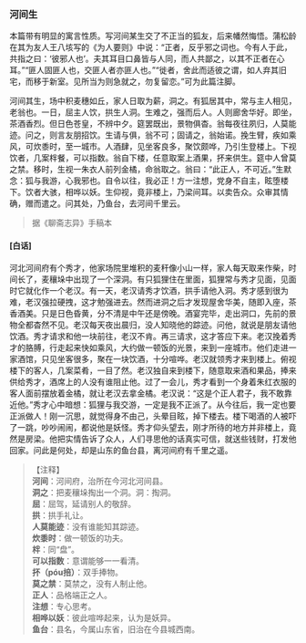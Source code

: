 <script type="text/javascript">
    var head = document.getElementsByTagName('head')[0];
    cssURL = '/public/liao.css';
    linkTag = document.createElement('link');
    linkTag.href = cssURL;
    linkTag.setAttribute('type','text/css');
    linkTag.setAttribute('rel','stylesheet');
    head.appendChild(linkTag);
</script>
### 河间生

本篇带有明显的寓言性质。写河间某生交了不正当的狐友，后来幡然悔悟。蒲松龄在其为友人王八垓写的《为人要则》中说：“正者，反乎邪之词也。今有人于此，共指之曰：‘彼邪人也’。夫其耳目口鼻皆与人同，而人共鄙之，以其不正者在心耳。”“匪人固匪人也，交匪人者亦匪人也。”“徙者，舍此而适彼之谓，如人弃其旧宅，而移于新室。见所当为则急就之，勿复留恋。”可为此篇注脚。

河间其生，场中积麦穗如丘，家人日取为薪，洞之。有狐居其中，常与主人相见，老翁也。一日，屈主人饮，拱生人洞。生难之，强而后人。人则廊舍华好。即坐，茶酒香烈。但日色苍皇，不辨中夕。筵罢既出，景物俱杳。翁每夜往夙归，人莫能迹。问之，则言友朋招饮。生请与俱，翁不可；固请之，翁始诺。挽生臂，疾如乘风，可炊黍时，至一城市。人酒肆，见坐客良多，聚饮颇哗，乃引生登楼上。下视饮者，几案柈餐，可以指数。翁自下楼，任意取案上酒果，抔来供生。筵中人曾莫之禁。移时，生视一朱衣人前列金橘，命翁取之。翁曰：“此正人，不可近。”生默念：狐与我游，心我邪也。自令以往，我必正！方一注想，党身不自主，眩堕楼下。饮者大骇，相哗以妖。生仰视，竟非楼上，乃梁间耳。以卖告众。众审其情确，赠而遣之。问其处，乃鱼台，去河间千里云。

</section>

> 据《聊斋志异》手稿本

#### [白话]
<aside>

河北河间府有个秀才，他家场院里堆积的麦秆像小山一样，家人每天取来作柴，时间长了，麦穰垛中出现了一个深洞。有只狐狸住在里面，狐狸常与秀才见面，见面时它就化作一个老汉。有一天，老汉请秀才饮酒，拱手请他入洞。秀才感到很为难，老汉强拉硬拽，这才勉强进去。然而进洞之后才发现屋舍华美，随即入座，茶香酒美。只是日色昏黄，分不清是中午还是傍晚。酒宴完毕，走出洞口，先前的景物全都杳然不见。老汉每天夜出晨归，没人知晓他的踪迹。问他，就说是朋友请他饮酒。秀才请求和他一块前往，老汉不肯。再三请求，这才答应下来。老汉挽着秀才的胳膊，行走起来快如乘风，大约做一顿饭的光景，来到一座城市。他们走进一家酒馆，只见坐客很多，聚在一块饮酒，十分喧哗。老汉就领秀才来到楼上。俯视楼下的客人，几案菜肴，一目了然。老汉独自来到楼下，随意取来酒和果品，捧来供给秀才，酒席上的人没有谁阻止他。过了一会儿，秀才看到一个身着朱红衣服的客人面前摆放着金橘，就让老汉去拿金橘。老汉说：“这是个正人君子，我不敢靠近他。”秀才心中暗想：狐狸与我交游，一定是我不正派了。从今往后，我一定也要正派做人！刚一沉思，就觉得身不由己，头晕目眩，掉下楼去。楼下喝酒的人被吓了一跳，吵吵闹闹，都说他是妖怪。秀才仰头望去，刚才所待的地方并非楼上，竟然是房梁。他把实情告诉了众人，人们寻思他的话真实可信，就送些钱财，打发他回家。问此是何处，却是山东的鱼台县，离河间府有千里之遥。

</aside>

> 【注释】  
<b>河间</b>：河间府，治所在今河北河间县。  
<b>洞之</b>：把麦穰垛掏出一个洞。洞：掏洞。  
<b>屈</b>：屈驾，延请别人的敬辞。  
<b>拱</b>：拱手礼让。  
<b>人莫能迹</b>：没有谁能知其踪迹。  
<b>炊黍时</b>：做一顿饭的功夫。  
<b>柈</b>：同“盘”。  
<b>可以指数</b>：意谓能够一一看清。  
<b>抔（póu掊）</b>：双手捧物。  
<b>莫之禁</b>：莫禁之，没有人制止他。  
<b>正人</b>：品格端正之人。  
<b>注想</b>：专心思考。  
<b>相哗以妖</b>：彼此喧哗起来，认为是妖异。  
<b>鱼台</b>：县名，今属山东省，旧治在今县城西南。  
